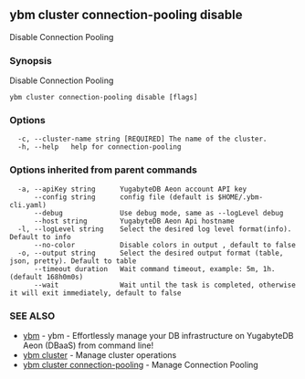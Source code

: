 ## ybm cluster connection-pooling disable

Disable Connection Pooling

### Synopsis

Disable Connection Pooling

```
ybm cluster connection-pooling disable [flags]
```

### Options

```
  -c, --cluster-name string [REQUIRED] The name of the cluster.
  -h, --help   help for connection-pooling
```

### Options inherited from parent commands

```
  -a, --apiKey string      YugabyteDB Aeon account API key
      --config string      config file (default is $HOME/.ybm-cli.yaml)
      --debug              Use debug mode, same as --logLevel debug
      --host string        YugabyteDB Aeon Api hostname
  -l, --logLevel string    Select the desired log level format(info). Default to info
      --no-color           Disable colors in output , default to false
  -o, --output string      Select the desired output format (table, json, pretty). Default to table
      --timeout duration   Wait command timeout, example: 5m, 1h. (default 168h0m0s)
      --wait               Wait until the task is completed, otherwise it will exit immediately, default to false
```

### SEE ALSO

* [ybm](ybm.md)	 - ybm - Effortlessly manage your DB infrastructure on YugabyteDB Aeon (DBaaS) from command line!
* [ybm cluster](ybm_cluster.md) - Manage cluster operations
* [ybm cluster connection-pooling](ybm_cluster_connection-pooling) - Manage Connection Pooling